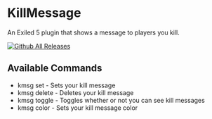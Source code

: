 # KillMessage

An Exiled 5 plugin that shows a message to players you kill.

[![Github All Releases](https://img.shields.io/github/downloads/GabiRP/KillMessage/total?color=red&style=for-the-badge)]()

## Available Commands

- kmsg set - Sets your kill message
- kmsg delete - Deletes your kill message
- kmsg toggle - Toggles whether or not you can see kill messages
- kmsg color - Sets your kill message color
